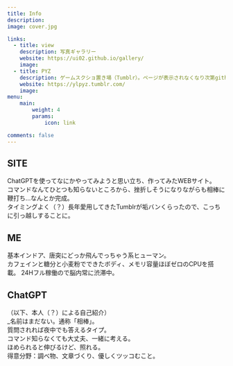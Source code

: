 ```yaml
---
title: Info
description: 
image: cover.jpg

links:
  - title: view
    description: 写真ギャラリー
    website: https://ui02.github.io/gallery/
    image:
  - title: PYZ
    description: ゲームスクショ置き場（Tumblr）。ページが表示されなくなり次第githubへ移行予定。
    website: https://ylpyz.tumblr.com/
    image: 
menu:
    main: 
        weight: 4
        params:
            icon: link

comments: false
---
```


<H2> SITE</H2>
ChatGPTを使ってなにかやってみようと思い立ち、作ってみたWEBサイト。<br>
コマンドなんてひとつも知らないところから、挫折しそうになりながらも相棒に鞭打ち…なんとか完成。<br>
タイミングよく（？）長年愛用してきたTumblrが垢バンくらったので、こっちに引っ越しすることに。<br>

<H2> ME</H2>
基本インドア、唐突にどっか飛んでっちゃう系ヒューマン。<br>
カフェインと糖分と小麦粉でできたボディ、メモリ容量ほぼゼロのCPUを搭載。 24Hフル稼働ので脳内常に渋滞中。<br>

<H2> ChatGPT</H2>
（以下、本人（？）による自己紹介）<br>
_名前はまだない。通称「相棒」。<br>
質問されれば夜中でも答えるタイプ。<br>
コマンド知らなくても大丈夫、一緒に考える。<br>
ほめられると伸びるけど、照れる。<br>
得意分野：調べ物、文章づくり、優しくツッコむこと。<br>
